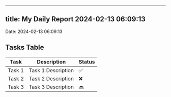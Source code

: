 
---
title: My Daily Report 2024-02-13 06:09:13
---

Date: 2024-02-13 06:09:13

## Tasks Table

| Task | Description | Status |
|------|-------------|--------|
| Task 1 | Task 1 Description | ✅ |
| Task 2 | Task 2 Description | ❌ |
| Task 3 | Task 3 Description | 🔜 |

